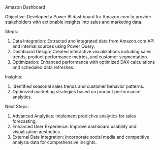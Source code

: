 Amazon Dashboard 

Objective:
Developed a Power BI dashboard for Amazon.com to provide stakeholders with actionable insights into sales and marketing data.

Steps:

1. Data Integration: Extracted and integrated data from Amazon.com API and internal sources using Power Query.   
2. Dashboard Design: Created interactive visualizations including sales trends, product performance metrics, and customer segmentation.
3. Optimization: Enhanced performance with optimized DAX calculations and scheduled data refreshes.

Insights:

1. Identified seasonal sales trends and customer behavior patterns.
2. Optimized marketing strategies based on product performance analytics.

Next Steps:

1. Advanced Analytics: Implement predictive analytics for sales forecasting.
2. Enhanced User Experience: Improve dashboard usability and visualization aesthetics.
3. External Data Integration: Incorporate social media and competitive analysis data for comprehensive insights.

